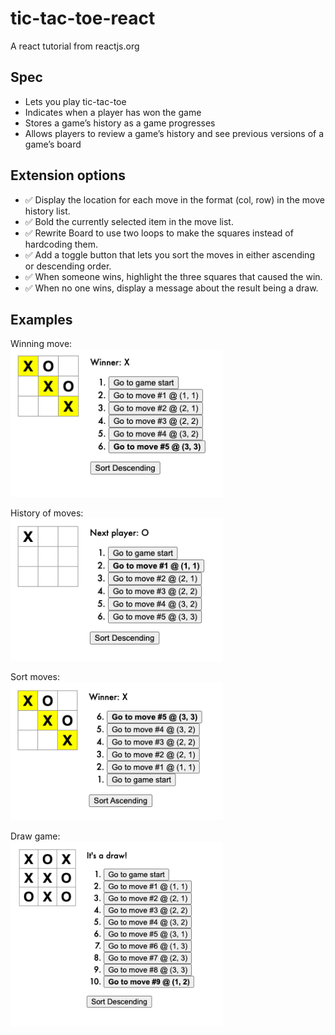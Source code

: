 # tic-tac-toe-react

A react tutorial from reactjs.org

## Spec
* Lets you play tic-tac-toe
* Indicates when a player has won the game
* Stores a game’s history as a game progresses
* Allows players to review a game’s history and see previous versions of a game’s board

## Extension options
* ✅ Display the location for each move in the format (col, row) in the move history list.
* ✅ Bold the currently selected item in the move list.
* ✅ Rewrite Board to use two loops to make the squares instead of hardcoding them.
* ✅ Add a toggle button that lets you sort the moves in either ascending or descending order.
* ✅ When someone wins, highlight the three squares that caused the win.
* ✅ When no one wins, display a message about the result being a draw.

## Examples
<div style="width: 340px;">
Winning move:<br>
  <img src="public/screenshots/1-winner.png" />

History of moves:<br>
  <img src="public/screenshots/2-movehistory.png" />

Sort moves:<br>
  <img src="public/screenshots/3-sort.png" />

Draw game:<br>
  <img src="public/screenshots/4-draw.png" />
</div>